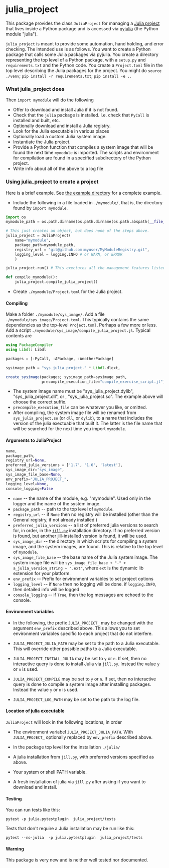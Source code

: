 # julia_project

This package provides the class `JuliaProject` for managing a
[Julia project](https://pkgdocs.julialang.org/v1.7/environments/) that lives inside
a Python package and is accessed via [pyjulia](https://github.com/JuliaPy/pyjulia) (the Python module "julia").

`julia_project` is meant to provide some automation, hand holding, and error checking.
The intended use is as follows. You want to create a Python package that calls some Julia packages
via pyjulia. You create a directory representing the top level of a Python package, with
a `setup.py` and `requirements.txt` and the Python code. You create a `Project.toml` file
in the top level describing the Julia packages for the project. You might do
`source ./venv`; `pip install -r requirements.txt`; `pip install -e .`.

### What julia_project does

Then `import mymodule` will do the following

* Offer to download and install Julia if it is not found.
* Check that the `julia` package is installed. I.e. check that `PyCall` is installed and built, etc.
* Optionally download and install a Julia registry.
* Look for the Julia executable in various places
* Optionally load a custom Julia system image.
* Instantiate the Julia project.
* Provide a Python function that compiles a system image that will be found the next
  time `mymodule` is imported. The scripts and environment for compilation are found in
  a specified subdirectory of the Python project.
* Write info about all of the above to a log file


### Using julia_project to create a project

Here is a brief example. See [the example directory](./examples/myjuliamod) for a complete example.


* Include the following in a file loaded in `./mymodule/`, that is, the directory found by `import mymodule`.
```python
import os
mymodule_path = os.path.dirname(os.path.dirname(os.path.abspath(__file__)))

# This just creates an object, but does none of the steps above.
julia_project = JuliaProject(
    name="mymodule",
    package_path=mymodule_path,
    registry_url = "git@github.com:myuser/MyModuleRegistry.git",
    logging_level = logging.INFO # or WARN, or ERROR
    )

julia_project.run() # This exectutes all the management features listed above

def compile_mymodule():
    julia_project.compile_julia_project()
``` 

* Create `./mymodule/Project.toml` for the Julia project.

#### Compiling

Make a folder `./mymodule/sys_image/`. Add a file `./mymodule/sys_image/Project.toml`.
This typically contains the same dependencies as the top-level `Project.toml`. Perhaps a few
more or less.
Add a script `./mymodule/sys_image/compile_julia_project.jl`. Typical contents are
```julia
using PackageCompiler
using Libdl: Libdl

packages = [:PyCall, :APackage, :AnotherPackage]

sysimage_path = "sys_julia_project." * Libdl.dlext,

create_sysimage(packages; sysimage_path=sysimage_path,
                precompile_execution_file="compile_exercise_script.jl")
```
* The system image name must be "sys_julia_project.dylib", "sys_julia_project.dll", or , "sys_julia_project.so".
  The example above will choose the correct suffix.
* `precompile_execution_file` can be whatever you like, or omitted.
*  After compiling, the system image file will be renamed from
   `sys_julia_project.so` (or `dll`, or `dylib`), to a name that includes the version of the julia exectuable
   that built it. The latter is the file name that will be searched for the next time
   you import `mymodule`.

#### Arguments to JuliaProject

```python
name,
package_path,
registry_url=None,
preferred_julia_versions = ['1.7', '1.6', 'latest'],
sys_image_dir="sys_image",
sys_image_file_base=None,
env_prefix="JULIA_PROJECT_",
logging_level=None,
console_logging=False
```

* `name` -- the name of the module, e.g. "mymodule". Used only in the logger and the name of the system image.
* `package_path` -- path to the top level of `mymodule`.
* `registry_url` -- if `None` then no registry will be installed (other than
   the General registry, if not already installed.)
* `preferred_julia_versions` -- a list of preferred julia versions to search for, in order, in the [`jill.py`](https://github.com/johnnychen94/jill.py)
   installation directory. If no preferred version is found, but another jill-installed version is found, it will be used.
* `sys_image_dir` -- the directory in which scripts for compiling a system image, and the system images, are found. This is
   relative to the top level of `mymodule`.
* `sys_image_file_base` -- the base name of the Julia system image. The system image file will be `sys_image_file_base + "-" + a_julia_version_string + ".ext"`,
    where `ext` is the dynamic lib extension for your platform.
* `env_prefix` -- Prefix for environment variables to set project options
* `logging_level` -- if `None` then no logging will be done. if `logging.INFO`, then detailed info will be logged
* `console_logging` -- if `True`, then the log messages are echoed to the console.

#### Environment variables


* In the following, the prefix `JULIA_PROJECT_` may be changed with the argument `env_prefix` described above. This allows you
  to set environment variables specific to each project that do not interfere.

* `JULIA_PROJECT_JULIA_PATH` may be set to the path to a Julia executable. This will override other possible paths to a Julia executable.

* `JULIA_PROJECT_INSTALL_JULIA` may be set to `y` or `n`. If set, then no interactive query is done to install Julia via `jill.py`.
   Instead the value `y` or `n` is used.

* `JULIA_PROJECT_COMPILE` may be set to `y` or `n`. If set, then no interactive query is done to compile a system image
  after installing packages. Instead the value `y` or `n` is used.

* `JULIA_PROJECT_LOG_PATH` may be set to the path to the log file.

#### Location of julia executable

`JuliaProject` will look in the following locations, in order

* The environment variabel `JULIA_PROJECT_JULIA_PATH`. With `JULIA_PROJECT_` optionally replaced by `env_prefix` described above.

* In the package top level for the installation `./julia/`

* A julia installation from `jill.py`, with preferred versions specified as above.

* Your system or shell PATH variable.

* A fresh installation of julia via `jill.py` after asking if you want to download and install.


#### Testing

You can run tests like this:

```shell
pytest -p julia.pytestplugin  julia_project/tests
```

Tests that don't require a Julia installation may be run like this:

```shell
pytest --no-julia  -p julia.pytestplugin  julia_project/tests
```

#### Warning

This package is very new and is neither well tested nor documented.
